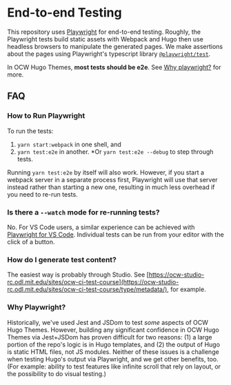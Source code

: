 # End-to-end Testing

This repository uses [Playwright](https://playwright.dev/) for end-to-end testing. Roughly, the Playwright tests build static assets with Webpack and Hugo then use headless browsers to manipulate the generated pages. We make assertions about the pages using Playwright's typescript library [`@playwright/test`](https://playwright.dev/docs/intro).

In OCW Hugo Themes, **most tests should be e2e**. See [Why playwright?](#why-playwright) for more. 

## FAQ

### How to Run Playwright

To run the tests:
1. `yarn start:webpack` in one shell, and
2. `yarn test:e2e` in another. *Or `yarn test:e2e --debug` to step through tests.

Running `yarn test:e2e` by itself will also work. However, if you start a webpack server in a separate process first, Playwright will use that server instead rather than starting a new one, resulting in much less overhead if you need to re-run tests.

### Is there a `--watch` mode for re-running tests?

No. For VS Code users, a similar experience can be achieved with [Playwright for VS Code](https://marketplace.visualstudio.com/items?itemName=ms-playwright.playwright). Individual tests can be run from your editor with the click of a button.

### How do I generate test content?
The easiest way is probably through Studio. See [https://ocw-studio-rc.odl.mit.edu/sites/ocw-ci-test-course](https://ocw-studio-rc.odl.mit.edu/sites/ocw-ci-test-course/type/metadata/), for example. 

### Why Playwright?
Historically, we've used Jest and JSDom to test *some* aspects of OCW Hugo Themes. However, building any significant confidence in OCW Hugo Themes via Jest+JSDom has proven difficult for two reasons: (1) a large portion of the repo's logic is in Hugo templates, and (2) the output of Hugo is static HTML files, not JS modules. Neither of these issues is a challenge when testing Hugo's output via Playwright, and we get other benefits, too. (For example: ability to test features like infinite scroll that rely on layout, or the possibility to do visual testing.)